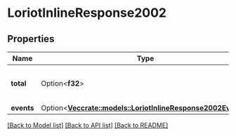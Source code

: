 # LoriotInlineResponse2002

## Properties

Name | Type | Description | Notes
------------ | ------------- | ------------- | -------------
**total** | Option<**f32**> | The amount of registers in the response | [optional]
**events** | Option<[**Vec<crate::models::LoriotInlineResponse2002Events>**](inline_response_200_2_events.md)> |  | [optional]

[[Back to Model list]](../README.md#documentation-for-models) [[Back to API list]](../README.md#documentation-for-api-endpoints) [[Back to README]](../README.md)


